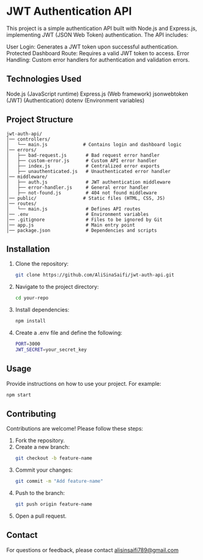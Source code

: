 # JWT Authentication API

This project is a simple authentication API built with Node.js and Express.js, implementing JWT (JSON Web Token) authentication. The API includes:

User Login: Generates a JWT token upon successful authentication.
Protected Dashboard Route: Requires a valid JWT token to access.
Error Handling: Custom error handlers for authentication and validation errors.

## Technologies Used

Node.js (JavaScript runtime)
Express.js (Web framework)
jsonwebtoken (JWT) (Authentication)
dotenv (Environment variables)

## Project Structure
```
jwt-auth-api/
│── controllers/
│   └── main.js             # Contains login and dashboard logic
│── errors/
│   ├── bad-request.js       # Bad request error handler
│   ├── custom-error.js      # Custom API error handler
│   ├── index.js             # Centralized error exports
│   ├── unauthenticated.js   # Unauthenticated error handler
│── middleware/
│   ├── auth.js              # JWT authentication middleware
│   ├── error-handler.js     # General error handler
│   ├── not-found.js         # 404 not found middleware
│── public/                 # Static files (HTML, CSS, JS)
│── routes/
│   └── main.js              # Defines API routes
│── .env                     # Environment variables
│── .gitignore               # Files to be ignored by Git
│── app.js                   # Main entry point
│── package.json             # Dependencies and scripts
```

## Installation

1. Clone the repository:
    ```bash
    git clone https://github.com/AliSinaSaifi/jwt-auth-api.git
    ```
2. Navigate to the project directory:
    ```bash
    cd your-repo
    ```
3. Install dependencies:
    ```bash
    npm install
    ```
4. Create a .env file and define the following:
    ```bash
    PORT=3000
    JWT_SECRET=your_secret_key
    ```
## Usage

Provide instructions on how to use your project. For example:
```bash
npm start
```

## Contributing

Contributions are welcome! Please follow these steps:
1. Fork the repository.
2. Create a new branch:
    ```bash
    git checkout -b feature-name
    ```
3. Commit your changes:
    ```bash
    git commit -m "Add feature-name"
    ```
4. Push to the branch:
    ```bash
    git push origin feature-name
    ```
5. Open a pull request.

## Contact

For questions or feedback, please contact alisinsaifi789@gmail.com
